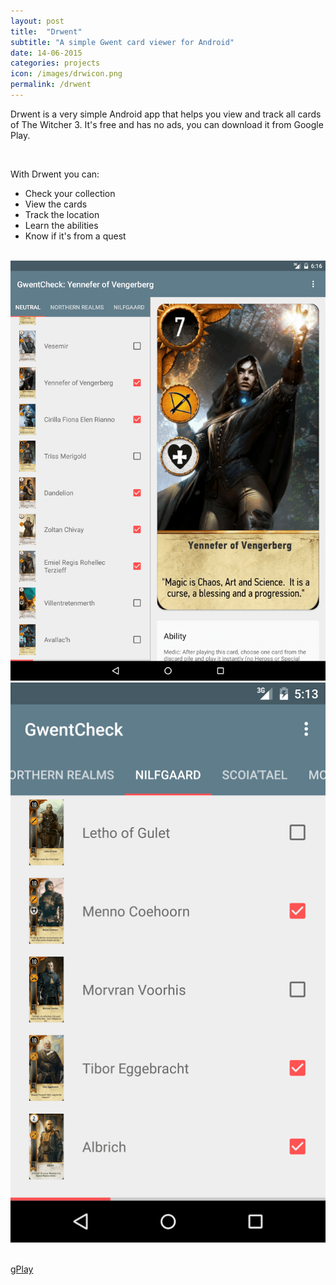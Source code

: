 ```yaml
---
layout: post
title:  "Drwent"
subtitle: "A simple Gwent card viewer for Android"
date: 14-06-2015
categories: projects
icon: /images/drwicon.png
permalink: /drwent
---
```


Drwent is a very simple Android app that helps you view and track all cards of The Witcher 3. It's free and has no ads, you can download it from Google Play.

<br>

With Drwent you can:

*   Check your collection
*   View the cards
*   Track the location
*   Learn the abilities
*   Know if it's from a quest



<br>

<div class="row">
    <div class="col l3 offset-l3 m4 offset-m2 s4 offset-s2">
        <img class="responsive-img materialboxed" src="/images/drw1.png">
    </div>
    <div class="col l3 m4 s4">
        <img class="responsive-img materialboxed" src="/images/drw2.png">
    </div>
</div>

<br>


<a class="waves-effect waves-light btn postbuttoncolor" target="_blank" href="https://play.google.com/store/apps/details?id=com.krovs.gwentcheck"><i class="fa fa-android"> </i> gPlay</a>
